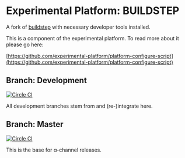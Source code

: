 # Experimental Platform: BUILDSTEP

A fork of [buildstep]() with necessary developer tools installed.


This is a component of the experimental platform. To read more about it please go here:

[https://github.com/experimental-platform/platform-configure-script](https://github.com/experimental-platform/platform-configure-script)

## Branch: Development

[![Circle CI](https://circleci.com/gh/experimental-platform/platform-buildstep.svg?style=svg&circle-token=f75518ba901ac49b40ccce2c5c07e8978582d17f)](https://circleci.com/gh/experimental-platform/platform-buildstep)

All development branches stem from and (re-)integrate here.

## Branch: Master

[![Circle CI](https://circleci.com/gh/experimental-platform/platform-buildstep/tree/master.svg?style=svg&circle-token=f75518ba901ac49b40ccce2c5c07e8978582d17f)](https://circleci.com/gh/experimental-platform/platform-buildstep/tree/master)

This is the base for &alpha;-channel releases.
